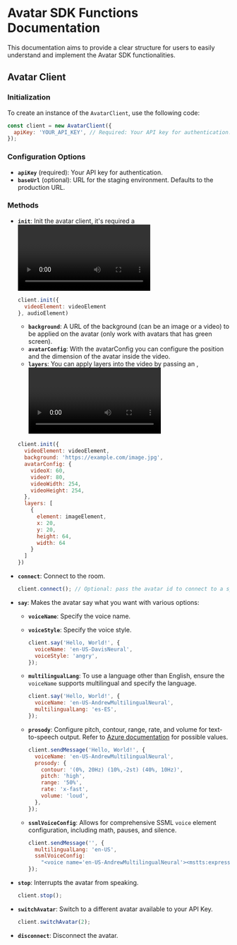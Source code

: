 # Avatar SDK Functions Documentation

This documentation aims to provide a clear structure for users to easily understand and implement the Avatar SDK functionalities.

## Avatar Client

### Initialization

To create an instance of the `AvatarClient`, use the following code:

```javascript
const client = new AvatarClient({
  apiKey: 'YOUR_API_KEY', // Required: Your API key for authentication.
});
```

### Configuration Options

- **`apiKey`** (required): Your API key for authentication.
- **`baseUrl`** (optional): URL for the staging environment. Defaults to the production URL.

### Methods

- **`init`**: Init the avatar client, it's required a <video> element or / and an <audio> element.

    ```javascript
    client.init({
      videoElement: videoElement
    }, audioElement)

    ```
    - **`background`**: A URL of the background (can be an image or a video) to be applied on the avatar (only work with avatars that has green screen).
    - **`avatarConfig`**: With the avatarConfig you can configure the position and the dimension of the avatar inside the video.
    - **`layers`**: You can apply layers into the video by passing an <img>, <video> or a <canvas>

    ```javascript
    client.init({
      videoElement: videoElement,
      background: 'https://example.com/image.jpg',
      avatarConfig: {
        videoX: 60,
        videoY: 80,
        videoWidth: 254,
        videoHeight: 254,
      },
      layers: [
        {
          element: imageElement,
          x: 20,
          y: 20,
          height: 64,
          width: 64
        }
      ]
    })
    ```

- **`connect`**: Connect to the room.

    ```javascript
    client.connect(); // Optional: pass the avatar id to connect to a specific avatar.
    ```

- **`say`**: Makes the avatar say what you want with various options:

  - **`voiceName`**: Specify the voice name.
  - **`voiceStyle`**: Specify the voice style.

    ```javascript
    client.say('Hello, World!', {
      voiceName: 'en-US-DavisNeural',
      voiceStyle: 'angry',
    });
    ```

  - **`multilingualLang`**: To use a language other than English, ensure the `voiceName` supports multilingual and specify the language.

    ```javascript
    client.say('Hello, World!', {
      voiceName: 'en-US-AndrewMultilingualNeural',
      multilingualLang: 'es-ES',
    });
    ```

  - **`prosody`**: Configure pitch, contour, range, rate, and volume for text-to-speech output. Refer to [Azure documentation](https://learn.microsoft.com/en-us/azure/ai-services/speech-service/speech-synthesis-markup-voice#adjust-prosody) for possible values.

    ```javascript
    client.sendMessage('Hello, World!', {
      voiceName: 'en-US-AndrewMultilingualNeural',
      prosody: {
        contour: '(0%, 20Hz) (10%,-2st) (40%, 10Hz)',
        pitch: 'high',
        range: '50%',
        rate: 'x-fast',
        volume: 'loud',
      },
    });
    ```

  - **`ssmlVoiceConfig`**: Allows for comprehensive SSML `voice` element configuration, including math, pauses, and silence.

    ```javascript
    client.sendMessage('', {
      multilingualLang: 'en-US',
      ssmlVoiceConfig:
        "<voice name='en-US-AndrewMultilingualNeural'><mstts:express-as style='angry'><mstts:viseme type='FacialExpression'>Hello, World!</mstts:viseme></mstts:express-as></voice>",
    });
    ```

- **`stop`**: Interrupts the avatar from speaking.

  ```javascript
  client.stop();
  ```

- **`switchAvatar`**: Switch to a different avatar available to your API Key.

  ```javascript
  client.switchAvatar(2);
  ```

- **`disconnect`**: Disconnect the avatar.
